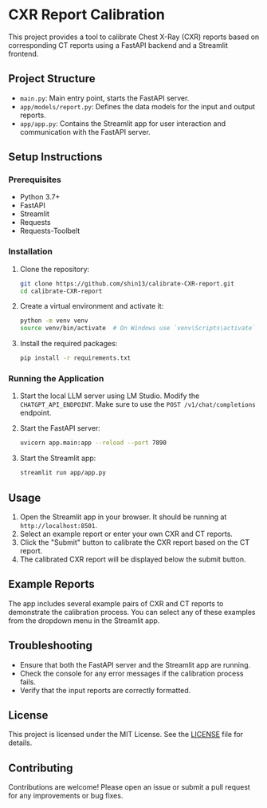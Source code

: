 # CXR Report Calibration

This project provides a tool to calibrate Chest X-Ray (CXR) reports based on corresponding CT reports using a FastAPI backend and a Streamlit frontend.

## Project Structure

- `main.py`: Main entry point, starts the FastAPI server.
- `app/models/report.py`: Defines the data models for the input and output reports.
- `app/app.py`: Contains the Streamlit app for user interaction and communication with the FastAPI server.

## Setup Instructions

### Prerequisites

- Python 3.7+
- FastAPI
- Streamlit
- Requests
- Requests-Toolbelt

### Installation

1. Clone the repository:
    ```sh
    git clone https://github.com/shin13/calibrate-CXR-report.git
    cd calibrate-CXR-report
    ```

2. Create a virtual environment and activate it:
    ```sh
    python -m venv venv
    source venv/bin/activate  # On Windows use `venv\Scripts\activate`
    ```

3. Install the required packages:
    ```sh
    pip install -r requirements.txt
    ```

### Running the Application

1. Start the local LLM server using LM Studio. 
    Modify the `CHATGPT_API_ENDPOINT`. Make sure to use the `POST /v1/chat/completions` endpoint.

2. Start the FastAPI server:
    ```sh
    uvicorn app.main:app --reload --port 7890
    ```

3. Start the Streamlit app:
    ```sh
    streamlit run app/app.py
    ```

## Usage

1. Open the Streamlit app in your browser. It should be running at `http://localhost:8501`.
2. Select an example report or enter your own CXR and CT reports.
3. Click the "Submit" button to calibrate the CXR report based on the CT report.
4. The calibrated CXR report will be displayed below the submit button.

## Example Reports

The app includes several example pairs of CXR and CT reports to demonstrate the calibration process. You can select any of these examples from the dropdown menu in the Streamlit app.

## Troubleshooting

- Ensure that both the FastAPI server and the Streamlit app are running.
- Check the console for any error messages if the calibration process fails.
- Verify that the input reports are correctly formatted.

## License

This project is licensed under the MIT License. See the [LICENSE](LICENSE) file for details.

## Contributing

Contributions are welcome! Please open an issue or submit a pull request for any improvements or bug fixes.
